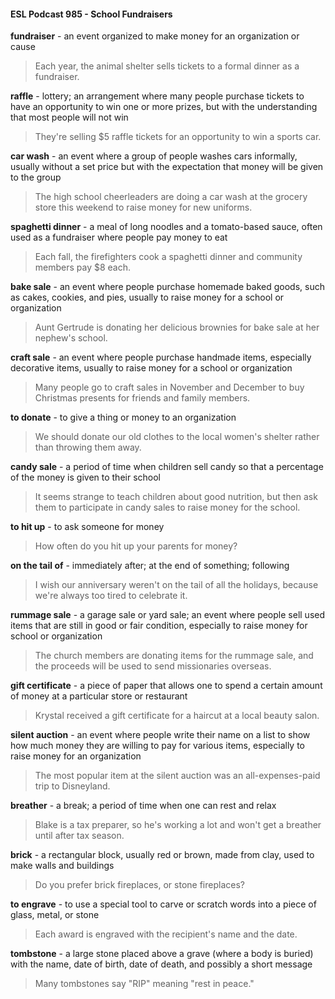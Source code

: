 #### ESL Podcast 985 - School Fundraisers

**fundraiser** - an event organized to make money for an organization or cause

> Each year, the animal shelter sells tickets to a formal dinner as a fundraiser.

**raffle** - lottery; an arrangement where many people purchase tickets to have an
opportunity to win one or more prizes, but with the understanding that most
people will not win

> They're selling $5 raffle tickets for an opportunity to win a sports car.

**car wash** - an event where a group of people washes cars informally, usually
without a set price but with the expectation that money will be given to the group

> The high school cheerleaders are doing a car wash at the grocery store this
weekend to raise money for new uniforms.

**spaghetti dinner** - a meal of long noodles and a tomato-based sauce, often
used as a fundraiser where people pay money to eat

> Each fall, the firefighters cook a spaghetti dinner and community members pay
$8 each.

**bake sale** - an event where people purchase homemade baked goods, such as
cakes, cookies, and pies, usually to raise money for a school or organization

> Aunt Gertrude is donating her delicious brownies for bake sale at her nephew's
school.

**craft sale** - an event where people purchase handmade items, especially
decorative items, usually to raise money for a school or organization

> Many people go to craft sales in November and December to buy Christmas
presents for friends and family members.

**to donate** - to give a thing or money to an organization

> We should donate our old clothes to the local women's shelter rather than
throwing them away.

**candy sale** - a period of time when children sell candy so that a percentage of
the money is given to their school

> It seems strange to teach children about good nutrition, but then ask them to
participate in candy sales to raise money for the school.

**to hit up** - to ask someone for money

> How often do you hit up your parents for money?

**on the tail of** - immediately after; at the end of something; following

> I wish our anniversary weren't on the tail of all the holidays, because we're
always too tired to celebrate it.

**rummage sale** - a garage sale or yard sale; an event where people sell used
items that are still in good or fair condition, especially to raise money for school
or organization

> The church members are donating items for the rummage sale, and the
proceeds will be used to send missionaries overseas.

**gift certificate** - a piece of paper that allows one to spend a certain amount of
money at a particular store or restaurant

> Krystal received a gift certificate for a haircut at a local beauty salon.

**silent auction** - an event where people write their name on a list to show how
much money they are willing to pay for various items, especially to raise money
for an organization

> The most popular item at the silent auction was an all-expenses-paid trip to
Disneyland.

**breather** - a break; a period of time when one can rest and relax

> Blake is a tax preparer, so he's working a lot and won't get a breather until after
tax season.

**brick** - a rectangular block, usually red or brown, made from clay, used to make
walls and buildings

> Do you prefer brick fireplaces, or stone fireplaces?

**to engrave** - to use a special tool to carve or scratch words into a piece of glass,
metal, or stone

> Each award is engraved with the recipient's name and the date.

**tombstone** - a large stone placed above a grave (where a body is buried) with
the name, date of birth, date of death, and possibly a short message

> Many tombstones say "RIP" meaning "rest in peace."

